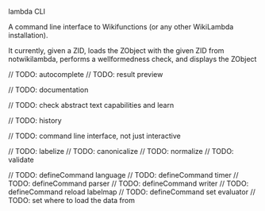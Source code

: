 lambda CLI

A command line interface to Wikifunctions (or any other WikiLambda
installation).

It currently, given a ZID, loads the ZObject with the given ZID from
notwikilambda, performs a wellformedness check, and displays the ZObject

// TODO: autocomplete
// TODO: result preview

// TODO: documentation

// TODO: check abstract text capabilities and learn

// TODO: history

// TODO: command line interface, not just interactive

// TODO: labelize
// TODO: canonicalize
// TODO: normalize
// TODO: validate

// TODO: defineCommand language
// TODO: defineCommand timer
// TODO: defineCommand parser
// TODO: defineCommand writer
// TODO: defineCommand reload labelmap
// TODO: defineCommand set evaluator
// TODO: set where to load the data from

